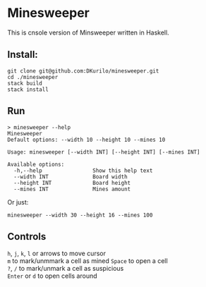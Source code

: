 # Minesweeper

This is cnsole version of Minsweeper written in Haskell.  

## Install:
```
git clone git@github.com:DKurilo/minesweeper.git
cd ./minesweeper
stack build
stack install
```

## Run

```
> minesweeper --help
Minesweeper
Default options: --width 10 --height 10 --mines 10

Usage: minesweeper [--width INT] [--height INT] [--mines INT]

Available options:
  -h,--help                Show this help text
  --width INT              Board width
  --height INT             Board height
  --mines INT              Mines amount
```

Or just:  

```
minesweeper --width 30 --height 16 --mines 100
```

## Controls  

`h`, `j`, `k`, `l` or arrows to move cursor  
`m` to mark/unmmark a cell as mined
`Space` to open a cell  
`?`, `/` to mark/unmark a cell as suspicious  
`Enter` or `d` to open cells around
